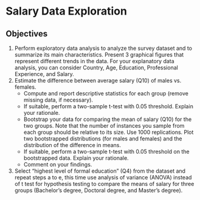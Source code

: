 # Salary Data Exploration
## Objectives
1. Perform exploratory data analysis to analyze the survey dataset and to summarize its main
characteristics. Present 3 graphical figures that represent different trends in the data. For your
explanatory data analysis, you can consider Country, Age, Education, Professional Experience, and
Salary.
2. Estimate the difference between average salary (Q10) of males vs. females. 
    - Compute and report descriptive statistics for each group (remove missing data, if
necessary).
    - If suitable, perform a two-sample t-test with 0.05 threshold. Explain your rationale.
    - Bootstrap your data for comparing the mean of salary (Q10) for the two groups.
Note that the number of instances you sample from each group should be relative to its
size. Use 1000 replications. Plot two bootstrapped distributions (for males and females)
and the distribution of the difference in means.
    - If suitable, perform a two-sample t-test with 0.05 threshold on the bootstrapped
data. Explain your rationale.
    - Comment on your findings.
3. Select “highest level of formal education” (Q4) from the dataset and repeat steps a to e, this
time use analysis of variance (ANOVA) instead of t test for hypothesis testing to compare the means
of salary for three groups (Bachelor’s degree, Doctoral degree, and Master’s degree). 